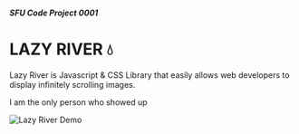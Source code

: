 ##### SFU Code Project 0001
# LAZY RIVER 💧

Lazy River is Javascript & CSS Library that easily allows web developers to display infinitely scrolling images.

I am the only person who showed up

<img src="https://thumbs.gfycat.com/UncommonUnrulyHypsilophodon-size_restricted.gif" alt="Lazy River Demo" width="auto" height="auto">
